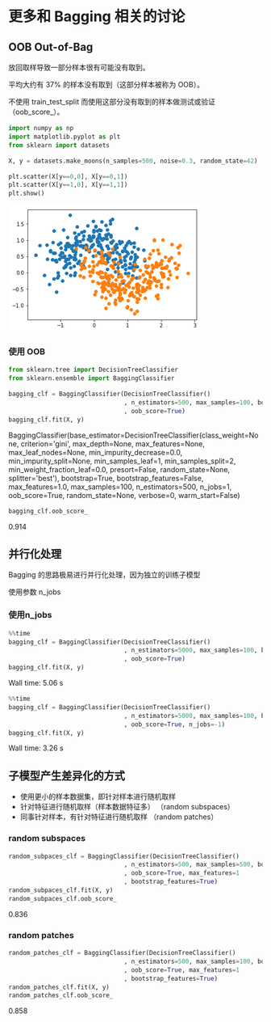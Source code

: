 
# 更多和 Bagging 相关的讨论

## OOB Out-of-Bag

放回取样导致一部分样本很有可能没有取到。

平均大约有 37% 的样本没有取到（这部分样本被称为 OOB）。

不使用 train_test_split 而使用这部分没有取到的样本做测试或验证（oob_score_）。

```python
import numpy as np
import matplotlib.pyplot as plt
from sklearn import datasets
```

```python
X, y = datasets.make_moons(n_samples=500, noise=0.3, random_state=42)
```

```python
plt.scatter(X[y==0,0], X[y==0,1])
plt.scatter(X[y==1,0], X[y==1,1])
plt.show()
```

![png](..\assets\img\EnsembleLearning\4_output_3_0.png)

### 使用 OOB

```python
from sklearn.tree import DecisionTreeClassifier
from sklearn.ensemble import BaggingClassifier
```

```python
bagging_clf = BaggingClassifier(DecisionTreeClassifier()
                                , n_estimators=500, max_samples=100, bootstrap=True
                                , oob_score=True)
bagging_clf.fit(X, y)
```

BaggingClassifier(base_estimator=DecisionTreeClassifier(class_weight=None, criterion='gini', max_depth=None,
                max_features=None, max_leaf_nodes=None,
                min_impurity_decrease=0.0, min_impurity_split=None,
                min_samples_leaf=1, min_samples_split=2,
                min_weight_fraction_leaf=0.0, presort=False, random_state=None,
                splitter='best'),
             bootstrap=True, bootstrap_features=False, max_features=1.0,
             max_samples=100, n_estimators=500, n_jobs=1, oob_score=True,
             random_state=None, verbose=0, warm_start=False)

```python
bagging_clf.oob_score_
```

0.914

## 并行化处理

Bagging 的思路极易进行并行化处理，因为独立的训练子模型

使用参数 n_jobs

### 使用n_jobs

```python
%%time
bagging_clf = BaggingClassifier(DecisionTreeClassifier()
                                , n_estimators=5000, max_samples=100, bootstrap=True
                                , oob_score=True)
bagging_clf.fit(X, y)
```

Wall time: 5.06 s

```python
%%time
bagging_clf = BaggingClassifier(DecisionTreeClassifier()
                                , n_estimators=5000, max_samples=100, bootstrap=True
                                , oob_score=True, n_jobs=-1)
bagging_clf.fit(X, y)
```

Wall time: 3.26 s

## 子模型产生差异化的方式

- 使用更小的样本数据集，即针对样本进行随机取样
- 针对特征进行随机取样（样本数据特征多） （random subspaces）
- 同事针对样本，有针对特征进行随机取样 （random patches）

### random subspaces

```python
random_subpaces_clf = BaggingClassifier(DecisionTreeClassifier()
                                , n_estimators=500, max_samples=500, bootstrap=True
                                , oob_score=True, max_features=1
                                , bootstrap_features=True)
random_subpaces_clf.fit(X, y)
random_subpaces_clf.oob_score_
```

0.836

### random patches

```python
random_patches_clf = BaggingClassifier(DecisionTreeClassifier()
                                , n_estimators=500, max_samples=100, bootstrap=True
                                , oob_score=True, max_features=1
                                , bootstrap_features=True)
random_patches_clf.fit(X, y)
random_patches_clf.oob_score_
```

0.858
